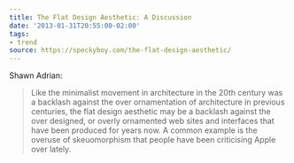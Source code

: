 ```yaml
---
title: The Flat Design Aesthetic: A Discussion
date: '2013-01-31T20:55:00-02:00'
tags:
- trend
source: https://speckyboy.com/the-flat-design-aesthetic/
---
```

Shawn Adrian:
> Like the minimalist movement in architecture in the 20th century was a backlash against the over ornamentation of architecture in previous centuries, the flat design aesthetic may be a backlash against the over designed, or overly ornamented web sites and interfaces that have been produced for years now. A common example is the overuse of skeuomorphism that people have been criticising Apple over lately.

